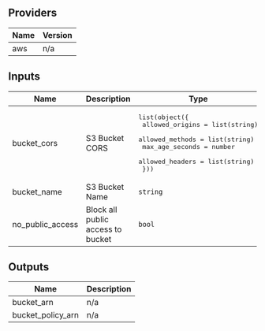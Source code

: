 ## Providers

| Name | Version |
|------|---------|
| aws | n/a |

## Inputs

| Name | Description | Type | Default | Required |
|------|-------------|------|---------|:-----:|
| bucket\_cors | S3 Bucket CORS | <pre>list(object({<br>    allowed_origins = list(string)<br>    allowed_methods = list(string)<br>    max_age_seconds = number<br>    allowed_headers = list(string)<br>  }))</pre> | `[]` | no |
| bucket\_name | S3 Bucket Name | `string` | n/a | yes |
| no\_public\_access | Block all public access to bucket | `bool` | `false` | no |

## Outputs

| Name | Description |
|------|-------------|
| bucket\_arn | n/a |
| bucket\_policy\_arn | n/a |

